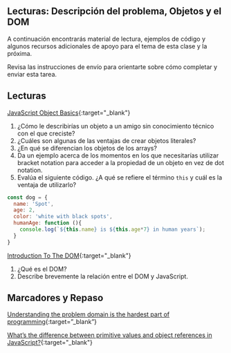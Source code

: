 ﻿## Lecturas: Descripción del problema, Objetos y el DOM

A continuación encontrarás material de lectura, ejemplos de código y algunos recursos adicionales de apoyo para el tema de esta clase y la próxima.

Revisa las instrucciones de envío para orientarte sobre cómo completar y enviar esta tarea.

## Lecturas

[JavaScript Object Basics](https://developer.mozilla.org/en-US/docs/Learn/JavaScript/Objects/Basics){:target="_blank"}

1. ¿Cómo le describirías un objeto a un amigo sin conocimiento técnico con el que creciste?
1. ¿Cuáles son algunas de las ventajas de crear objetos literales?
1. ¿En qué se diferencian los objetos de los arrays?
1. Da un ejemplo acerca de los momentos en los que necesitarías utilizar bracket notation para acceder a la propiedad de un objeto en vez de dot notation.
1. Evalúa el siguiente código. ¿A qué se refiere el término `this` y cuál es la ventaja de utilizarlo?

```js
const dog = {
  name: 'Spot',
  age: 2,
  color: 'white with black spots',
  humanAge: function (){
    console.log(`${this.name} is ${this.age*7} in human years`);
  }
}
```

[Introduction To The DOM](https://developer.mozilla.org/en-US/docs/Web/API/Document_Object_Model/Introduction){:target="_blank"}

1. ¿Qué es el DOM?
1. Describe brevemente la relación entre el DOM y JavaScript.

## Marcadores y Repaso

[Understanding the problem domain is the hardest part of programming](http://simpleprogrammer.com/2013/07/15/understanding-the-problem-domain-is-the-hardest-part-of-programming){:target=”_blank”}

[What’s the difference between primitive values and object references in JavaScript?](https://betterprogramming.pub/intermediate-javascript-whats-the-difference-between-primitive-values-and-object-references-e863d70677b){:target="_blank"}

<!--
## Recursos adicionales

### Videos
 -->
